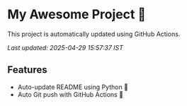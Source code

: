 # My Awesome Project 🚀

This project is automatically updated using GitHub Actions.

_Last updated: 2025-04-29 15:57:37 IST_

## Features
- Auto-update README using Python 🐍
- Auto Git push with GitHub Actions 🤖
